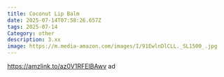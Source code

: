 ```yaml
---
title: Coconut Lip Balm
date: 2025-07-14T07:58:26.657Z
tags: 2025-07-14
Category: other
description: 3.xx
image: https://m.media-amazon.com/images/I/91EwlnDlCLL._SL1500_.jpg
---
```

https://amzlink.to/az0V1RFEIBAwv ad